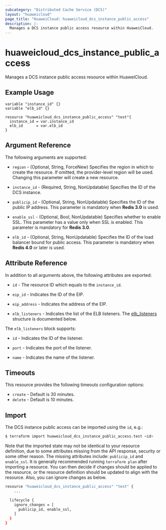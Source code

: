 ```yaml
---
subcategory: "Distributed Cache Service (DCS)"
layout: "huaweicloud"
page_title: "HuaweiCloud: huaweicloud_dcs_instance_public_access"
description: |-
  Manages a DCS instance public access resource within HuaweiCloud.
---
```


# huaweicloud_dcs_instance_public_access

Manages a DCS instance public access resource within HuaweiCloud.

## Example Usage

```hcl
variable "instance_id" {}
variable "elb_id" {}

resource "huaweicloud_dcs_instance_public_access" "test"{
  instance_id = var.instance_id
  elb_id      = var.elb_id
}
```

## Argument Reference

The following arguments are supported:

* `region` - (Optional, String, ForceNew) Specifies the region in which to create the resource.
  If omitted, the provider-level region will be used. Changing this parameter will create a new resource.

* `instance_id` - (Required, String, NonUpdatable) Specifies the ID of the DCS instance.

* `publicip_id` - (Optional, String, NonUpdatable) Specifies the ID of the public IP address. This parameter is mandatory
  when **Redis 3.0** is used.

* `enable_ssl` - (Optional, Bool, NonUpdatable) Specifies whether to enable SSL. This parameter has a value only when SSL
  is enabled. This parameter is mandatory for **Redis 3.0**.

* `elb_id` - (Optional, String, NonUpdatable) Specifies the ID of the load balancer bound for public access. This
  parameter is mandatory when **Redis 4.0** or later is used.

## Attribute Reference

In addition to all arguments above, the following attributes are exported:

* `id` - The resource ID which equals to the `instance_id`.

* `eip_id` - Indicates the ID of the EIP.

* `eip_address` - Indicates the address of the EIP.

* `elb_listeners` - Indicates the list of the ELB listeners.
  The [elb_listeners](#elb_listeners_structs) structure is documented below.

<a name="elb_listeners_structs"></a>
The `elb_listeners` block supports:

* `id` - Indicates the ID of the listener.

* `port` - Indicates the port of the listener.

* `name` - Indicates the name of the listener.

## Timeouts

This resource provides the following timeouts configuration options:

* `create` - Default is 30 minutes.
* `delete` - Default is 10 minutes.

## Import

The DCS instance public access can be imported using the `id`, e.g.:

```bash
$ terraform import huaweicloud_dcs_instance_public_access.test <id>
```

Note that the imported state may not be identical to your resource definition, due to some attributes missing from the
API response, security or some other reason. The missing attributes include: `publicip_id` and `enable_ssl`. It is
generally recommended running `terraform plan` after importing a resource. You can then decide if changes should be
applied to the resource, or the resource definition should be updated to align with the resource. Also, you can ignore
changes as below.

```bash
resource "huaweicloud_dcs_instance_public_access" "test" {
    ...

  lifecycle {
    ignore_changes = [
      publicip_id, enable_ssl,
    ]
  }
}
```
